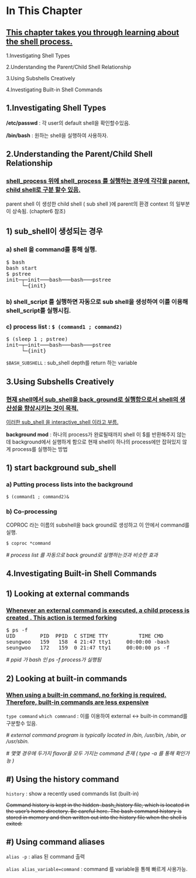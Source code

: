 # In This Chapter

## [This chapter takes you through learning about the shell process.]()

1.Investigating Shell Types

2.Understanding the Parent/Child Shell Relationship

3.Using Subshells Creatively

4.Investigating Built-in Shell Commands

1.Investigating Shell Types
----

**/etc/passwd**  : 각 user의 default shell을 확인할수있음.

**/bin/bash**   : 원하는 shell을 실행하여 사용하자.


2.Understanding the Parent/Child Shell Relationship
----
### [shell_process 위에 shell_process 를 실행하는 경우에 각각을 parent, child shell로 구분 할수 있음.]()

parent shell 이 생성한 child shell ( sub shell )에 parent의 환경 context 의 일부분이 상속됨. (chapter6 참조)

## 1) sub_shell이 생성되는 경우

### a) shell 을 command를 통해 실행.
<pre>
$ bash
bash start
$ pstree
init─┬─init───bash───bash───pstree
     └─{init}
</pre>

### b) shell_script 를 실행하면 자동으로 sub shell을 생성하여 이를 이용해 shell_script를 실행시킴.

### c) process list : `$ (command1 ; command2)`
<pre>
$ (sleep 1 ; pstree)
init─┬─init───bash───bash───pstree
     └─{init}
</pre>



`$BASH_SUBSHELL` :  sub_shell depth를 return 하는 variable




3.Using Subshells Creatively
-----
### [현재 shell에서 sub_shell을 back_ground로 실행함으로서 shell의 생산성을 향상시키는 것이 목적.]()
 [이러한 sub_shell 을 interactive_shell 이라고 부름.]()
 
**background mod** : 하나의 process가 완료될때까지 shell 이 $를 반환해주지 않는데 background에서 실행하게 함으로 현재 shell이 하나의 process에만 잡혀있지 않게 process를 실행하는 방법
 

## 1) start background sub_shell


### a)  Putting process lists into the background

`$ (command1 ; command2)&`

### b)  Co-processing 
COPROC 라는 이름의 subshell을 back ground로 생성하고 이 안에서 command를 실행. 

`$ coproc *command`

*# process list 를 자동으로 back ground로 실행하는것과 비슷한 효과*

4.Investigating Built-in Shell Commands
-----

## 1) Looking at external commands

### [Whenever an external command is executed, a child process is created . This action is termed forking]()
<pre>
$ ps -f
UID        PID  PPID  C STIME TTY          TIME CMD
seungwoo   159   158  4 21:47 tty1     00:00:00 -bash       
seungwoo   172   159  0 21:47 tty1     00:00:00 ps -f      
</pre>
*# ppid 가 bash 인 ps -f process가 실행됨*



## 2) Looking at built-in commands
### [When using a built-in command, no forking is required. Therefore, built-in commands are less expensive]()

`type command` 
`which commnand` : 이를 이용하여 external <-> built-in command를 구분할수 있음.

*# external command program is typically located in /bin, /usr/bin, /sbin, or /usr/sbin.*

*# 몇몇 경우에 두가지 flavor을 모두 가지는 command 존재 ( type -a 를 통해 확인가능 )*


## #) Using the history command

`history` :  show a recently used commands list (built-in)

~~Command history is kept in the hidden .bash_history file, which is located in the user’s
home directory. Be careful here. The bash command history is stored in memory and then
written out into the history file when the shell is exited:~~

## #) Using command aliases

`alias -p` : alias 된 command 출력

`alias alias_variable=command` : command 를 variable을 통해 빠르게 사용가능.
